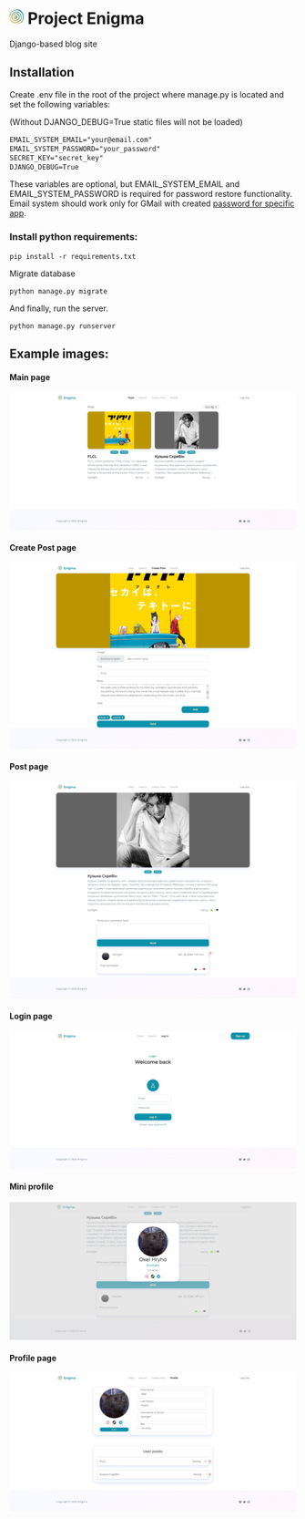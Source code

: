 # <img src="static/logo.svg" width="25px"> Project Enigma

Django-based blog site

## Installation

Create .env file in the root of the project where manage.py is located and set the following variables:

(Without DJANGO_DEBUG=True static files will not be loaded)

```properties
EMAIL_SYSTEM_EMAIL="your@email.com"
EMAIL_SYSTEM_PASSWORD="your_password"
SECRET_KEY="secret_key"
DJANGO_DEBUG=True
```

These variables are optional, but EMAIL_SYSTEM_EMAIL and EMAIL_SYSTEM_PASSWORD is required for password restore
functionality. Email system should work only for GMail with
created [password for specific app](https://support.google.com/accounts/answer/185833).

### Install python requirements:

```shell
pip install -r requirements.txt
```

Migrate database
```shell
python manage.py migrate
```

And finally, run the server.

```shell
python manage.py runserver
```

## Example images:

#### Main page

![Sample Image](./Images/main_page.png)

#### Create Post page

![Sample Image](./Images/add_post.png)

#### Post page

![Sample Image](./Images/added_post.png)

#### Login page

![Sample Image](./Images/login_page.png)

#### Mini profile

![Sample Image](./Images/mini_profile.png)

#### Profile page

![Sample Image](./Images/profile_page.png)

